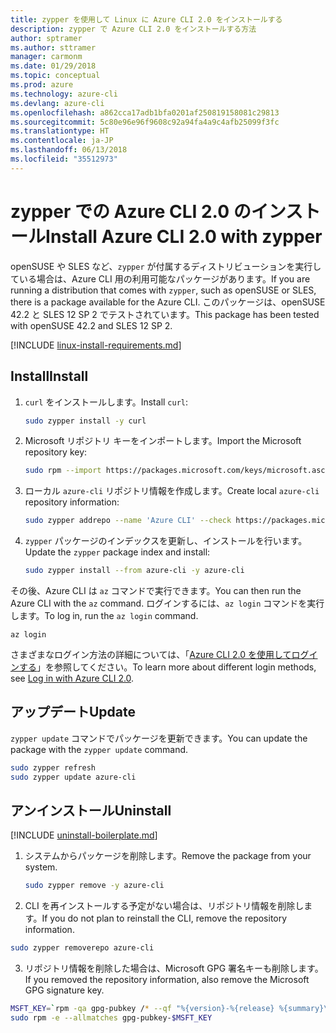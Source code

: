 ```yaml
---
title: zypper を使用して Linux に Azure CLI 2.0 をインストールする
description: zypper で Azure CLI 2.0 をインストールする方法
author: sptramer
ms.author: sttramer
manager: carmonm
ms.date: 01/29/2018
ms.topic: conceptual
ms.prod: azure
ms.technology: azure-cli
ms.devlang: azure-cli
ms.openlocfilehash: a862cca17adb1bfa0201af250819158081c29813
ms.sourcegitcommit: 5c80e96e96f9608c92a94fa4a9c4afb25099f3fc
ms.translationtype: HT
ms.contentlocale: ja-JP
ms.lasthandoff: 06/13/2018
ms.locfileid: "35512973"
---
```

# <a name="install-azure-cli-20-with-zypper"></a><span data-ttu-id="14cac-103">zypper での Azure CLI 2.0 のインストール</span><span class="sxs-lookup"><span data-stu-id="14cac-103">Install Azure CLI 2.0 with zypper</span></span>

<span data-ttu-id="14cac-104">openSUSE や SLES など、`zypper` が付属するディストリビューションを実行している場合は、Azure CLI 用の利用可能なパッケージがあります。</span><span class="sxs-lookup"><span data-stu-id="14cac-104">If you are running a distribution that comes with `zypper`, such as openSUSE or SLES, there is a package available for the Azure CLI.</span></span> <span data-ttu-id="14cac-105">このパッケージは、openSUSE 42.2 と SLES 12 SP 2 でテストされています。</span><span class="sxs-lookup"><span data-stu-id="14cac-105">This package has been tested with openSUSE 42.2 and SLES 12 SP 2.</span></span>

[!INCLUDE [linux-install-requirements.md](includes/linux-install-requirements.md)]

## <a name="install"></a><span data-ttu-id="14cac-106">Install</span><span class="sxs-lookup"><span data-stu-id="14cac-106">Install</span></span>

1. <span data-ttu-id="14cac-107">`curl` をインストールします。</span><span class="sxs-lookup"><span data-stu-id="14cac-107">Install `curl`:</span></span>

   ```bash
   sudo zypper install -y curl
   ```

2. <span data-ttu-id="14cac-108">Microsoft リポジトリ キーをインポートします。</span><span class="sxs-lookup"><span data-stu-id="14cac-108">Import the Microsoft repository key:</span></span>

   ```bash
   sudo rpm --import https://packages.microsoft.com/keys/microsoft.asc
   ```

3. <span data-ttu-id="14cac-109">ローカル `azure-cli` リポジトリ情報を作成します。</span><span class="sxs-lookup"><span data-stu-id="14cac-109">Create local `azure-cli` repository information:</span></span>

   ```bash
   sudo zypper addrepo --name 'Azure CLI' --check https://packages.microsoft.com/yumrepos/azure-cli azure-cli
   ```

4. <span data-ttu-id="14cac-110">`zypper` パッケージのインデックスを更新し、インストールを行います。</span><span class="sxs-lookup"><span data-stu-id="14cac-110">Update the `zypper` package index and install:</span></span>

   ```bash
   sudo zypper install --from azure-cli -y azure-cli
   ```

<span data-ttu-id="14cac-111">その後、Azure CLI は `az` コマンドで実行できます。</span><span class="sxs-lookup"><span data-stu-id="14cac-111">You can then run the Azure CLI with the `az` command.</span></span> <span data-ttu-id="14cac-112">ログインするには、`az login` コマンドを実行します。</span><span class="sxs-lookup"><span data-stu-id="14cac-112">To log in, run the `az login` command.</span></span>

```azurecli
az login
```

<span data-ttu-id="14cac-113">さまざまなログイン方法の詳細については、「[Azure CLI 2.0 を使用してログインする](authenticate-azure-cli.md)」を参照してください。</span><span class="sxs-lookup"><span data-stu-id="14cac-113">To learn more about different login methods, see [Log in with Azure CLI 2.0](authenticate-azure-cli.md).</span></span>

## <a name="update"></a><span data-ttu-id="14cac-114">アップデート</span><span class="sxs-lookup"><span data-stu-id="14cac-114">Update</span></span>

<span data-ttu-id="14cac-115">`zypper update` コマンドでパッケージを更新できます。</span><span class="sxs-lookup"><span data-stu-id="14cac-115">You can update the package with the `zypper update` command.</span></span>

```bash
sudo zypper refresh
sudo zypper update azure-cli
```

## <a name="uninstall"></a><span data-ttu-id="14cac-116">アンインストール</span><span class="sxs-lookup"><span data-stu-id="14cac-116">Uninstall</span></span>

[!INCLUDE [uninstall-boilerplate.md](includes/uninstall-boilerplate.md)]

1. <span data-ttu-id="14cac-117">システムからパッケージを削除します。</span><span class="sxs-lookup"><span data-stu-id="14cac-117">Remove the package from your system.</span></span>

    ```bash
    sudo zypper remove -y azure-cli
    ```

2. <span data-ttu-id="14cac-118">CLI を再インストールする予定がない場合は、リポジトリ情報を削除します。</span><span class="sxs-lookup"><span data-stu-id="14cac-118">If you do not plan to reinstall the CLI, remove the repository information.</span></span>

  ```bash
  sudo zypper removerepo azure-cli
  ```

3. <span data-ttu-id="14cac-119">リポジトリ情報を削除した場合は、Microsoft GPG 署名キーも削除します。</span><span class="sxs-lookup"><span data-stu-id="14cac-119">If you removed the repository information, also remove the Microsoft GPG signature key.</span></span>

  ```bash
  MSFT_KEY=`rpm -qa gpg-pubkey /* --qf "%{version}-%{release} %{summary}\n" | grep Microsoft | awk '{print $1}'`
  sudo rpm -e --allmatches gpg-pubkey-$MSFT_KEY
  ```

